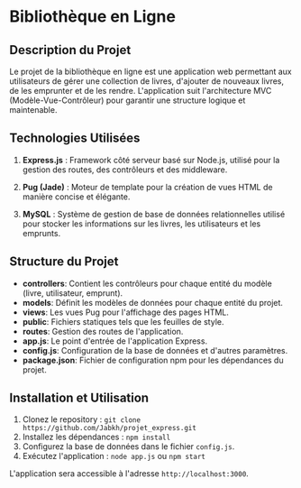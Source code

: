 
# Bibliothèque en Ligne

## Description du Projet

Le projet de la bibliothèque en ligne est une application web permettant aux utilisateurs de gérer une collection de livres, d'ajouter de nouveaux livres, de les emprunter et de les rendre. L'application suit l'architecture MVC (Modèle-Vue-Contrôleur) pour garantir une structure logique et maintenable.

## Technologies Utilisées

1. **Express.js** : Framework côté serveur basé sur Node.js, utilisé pour la gestion des routes, des contrôleurs et des middleware.

2. **Pug (Jade)** : Moteur de template pour la création de vues HTML de manière concise et élégante.

3. **MySQL** : Système de gestion de base de données relationnelles utilisé pour stocker les informations sur les livres, les utilisateurs et les emprunts.

## Structure du Projet


- **controllers**: Contient les contrôleurs pour chaque entité du modèle (livre, utilisateur, emprunt).
- **models**: Définit les modèles de données pour chaque entité du projet.
- **views**: Les vues Pug pour l'affichage des pages HTML.
- **public**: Fichiers statiques tels que les feuilles de style.
- **routes**: Gestion des routes de l'application.
- **app.js**: Le point d'entrée de l'application Express.
- **config.js**: Configuration de la base de données et d'autres paramètres.
- **package.json**: Fichier de configuration npm pour les dépendances du projet.

## Installation et Utilisation

1. Clonez le repository : `git clone https://github.com/Jabkh/projet_express.git`
2. Installez les dépendances : `npm install`
3. Configurez la base de données dans le fichier `config.js`.
4. Exécutez l'application : `node app.js` ou `npm start`

L'application sera accessible à l'adresse `http://localhost:3000`.
